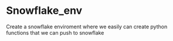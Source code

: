 # Snowflake_env
Create a snowflake enviroment where we easily can create python functions that we can push to snowflake
